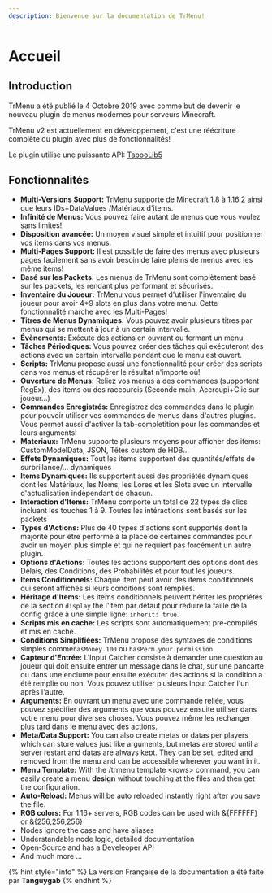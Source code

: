 ```yaml
---
description: Bienvenue sur la documentation de TrMenu!
---
```


# Accueil

## Introduction

TrMenu a été publié le 4 Octobre 2019 avec comme but de devenir le nouveau plugin de menus modernes pour serveurs Minecraft.

TrMenu v2 est actuellement en développement, c'est une réécriture complète du plugin avec plus de fonctionnalités!

​Le plugin utilise une puissante API: [TabooLib5](https://github.com/TabooLib)

## Fonctionnalités

* **Multi-Versions Support:** TrMenu supporte de Minecraft 1.8 à 1.16.2 ainsi que leurs IDs+DataValues /Matériaux d'items.
* **Infinité de Menus:** Vous pouvez faire autant de menus que vous voulez sans limites!
* **Disposition avancée:** Un moyen visuel simple et intuitif pour positionner vos items dans vos menus.
* **Multi-Pages Support:** Il est possible de faire des menus avec plusieurs pages facilement sans avoir besoin de faire pleins de menus avec les même items!
* **Basé sur les Packets:** Les menus de TrMenu sont complètement basé sur les packets, les rendant plus performant et sécurisés.
* **Inventaire du Joueur:** TrMenu vous permet d'utiliser l'inventaire du joueur pour avoir 4\*9 slots en plus dans votre menu. Cette fonctionnalité marche avec les Multi-Pages!
* **Titres de Menus Dynamiques:** Vous pouvez avoir plusieurs titres par menus qui se mettent à jour à un certain intervalle.
* **Évènements:** Exécute des actions en ouvrant ou fermant un menu.
* **Tâches Périodiques:** Vous pouvez créer des tâches qui exécuteront des actions avec un certain intervalle pendant que le menu est ouvert.
* **Scripts:** TrMenu propose aussi une fonctionnalité pour créer des scripts dans vos menus et récupérer le résultat n'importe où!
* **Ouverture de Menus:** Reliez vos menus à des commandes \(supportent RegEx\), des items ou des raccourcis \(Seconde main, Accroupi+Clic sur joueur...\)
* **Commandes Enregistrés:** Enregistrez des commandes dans le plugin pour pouvoir utiliser vos commandes de menus dans d'autres plugins. Vous permet aussi d'activer la tab-completition pour les commandes et leurs arguments!
* **Materiaux:** TrMenu supporte plusieurs moyens pour afficher des items: CustomModelData, JSON, Têtes custom de HDB...
* **Effets Dynamiques:** Tout les items supportent des quantités/effets de surbrillance/... dynamiques
* **Items Dynamiques:** Ils supportent aussi des propriétés dynamiques dont les Matériaux, les Noms, les Lores et les Slots avec un intervalle d'actualisation indépendant de chacun.
* **Interaction d'Items:** TrMenu comporte un total de 22 types de clics incluant les touches 1 à 9.  Toutes les intéractions sont basés sur les packets
* **Types d'Actions:** Plus de 40 types d'actions sont supportés dont la majorité pour être performé à la place de certaines commandes pour avoir un moyen plus simple et qui ne requiert pas forcément un autre plugin.
* **Options d'Actions:** Toutes les actions supportent des options dont des Délais, des Conditions, des Probabilités et pour tout les joueurs.
* **Items Conditionnels:** Chaque item peut avoir des items conditionnels qui seront affichés si leurs conditions sont remplies.
* **Héritage d'Items:** Les items conditionnels peuvent hériter les propriétés de la section `display` the l'item par défaut pour réduire la taille de la config grâce à une simple ligne: `inherit: true`.
* **Scripts mis en cache:** Les scripts sont automatiquement pre-compilés et mis en cache.
* **Conditions Simplifiées:** TrMenu propose des syntaxes de conditions simples comme`hasMoney.100` ou `hasPerm.your.permission`
* **Capteur d'Entrée:** L'Input Catcher consiste à demander une question au joueur qui doit ensuite entrer un message dans le chat, sur une pancarte ou dans une enclume pour ensuite exécuter des actions si la condition a été remplie ou non. Vous pouvez utiliser plusieurs Input Catcher l'un après l'autre.
* **Arguments:** En ouvrant un menu avec une commande reliée, vous pouvez spécifier des arguments que vous pouvez ensuite utiliser dans votre menu pour diverses choses. Vous pouvez même les rechanger plus tard dans le menu avec des actions.  
* **Meta/Data Support:** You can also create metas or datas per players which can store values just like arguments, but metas are stored until a server restart and datas are always kept. They can be set, edited and removed from the menu and can be accessible wherever you want in it.
* **Menu Template:** With the /trmenu template &lt;rows&gt; command, you can easily create a menu **design** without touching at the files and then get the configuration.
* **Auto-Reload:** Menus will be auto reloaded instantly right after you save the file. 
* **RGB colors:** For 1.16+ servers, RGB codes can be used with &{FFFFFF} or &{256,256,256}
* Nodes ignore the case and have aliases
* Understandable node logic, detailed documentation 
* Open-Source and has a Develeoper API
* And much more ...

{% hint style="info" %}
La version Française de la documentation a été faite par **Tanguygab**
{% endhint %}

